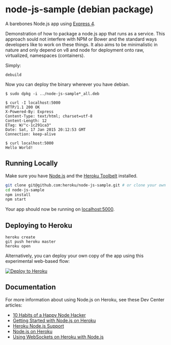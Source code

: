 # node-js-sample (debian package)

A barebones Node.js app using [Express 4](http://expressjs.com/).

Demonstration of how to package a node.js app that runs as a service. 
This approach sould not interfere with NPM or Bower and the standard
ways developers like to work on these things. It also aims to be minimalistic
in nature and only depend on v8 and node for deployment onto raw,
virtualized, namespaces (containers).

Simply:
```
debuild
```
Now you can deploy the binary wherever you have debian.

```
$ sudo dpkg -i ../node-js-sample*_all.deb

$ curl -I localhost:5000
HTTP/1.1 200 OK
X-Powered-By: Express
Content-Type: text/html; charset=utf-8
Content-Length: 12
ETag: W/"c-1c291ca3"
Date: Sat, 17 Jan 2015 20:12:53 GMT
Connection: keep-alive

$ curl localhost:5000
Hello World!
```

## Running Locally

Make sure you have [Node.js](http://nodejs.org/) and the [Heroku Toolbelt](https://toolbelt.heroku.com/) installed.

```sh
git clone git@github.com:heroku/node-js-sample.git # or clone your own fork
cd node-js-sample
npm install
npm start
```

Your app should now be running on [localhost:5000](http://localhost:5000/).

## Deploying to Heroku

```
heroku create
git push heroku master
heroku open
```

Alternatively, you can deploy your own copy of the app using this experimental
web-based flow:

[![Deploy to Heroku](https://www.herokucdn.com/deploy/button.png)](https://heroku.com/deploy)

## Documentation

For more information about using Node.js on Heroku, see these Dev Center articles:

- [10 Habits of a Happy Node Hacker](https://blog.heroku.com/archives/2014/3/11/node-habits)
- [Getting Started with Node.js on Heroku](https://devcenter.heroku.com/articles/getting-started-with-nodejs)
- [Heroku Node.js Support](https://devcenter.heroku.com/articles/nodejs-support)
- [Node.js on Heroku](https://devcenter.heroku.com/categories/nodejs)
- [Using WebSockets on Heroku with Node.js](https://devcenter.heroku.com/articles/node-websockets)
